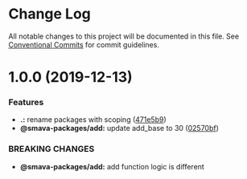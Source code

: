 # Change Log

All notable changes to this project will be documented in this file.
See [Conventional Commits](https://conventionalcommits.org) for commit guidelines.

# 1.0.0 (2019-12-13)


### Features

* **.:** rename packages with scoping ([471e5b9](https://github.com/KevinMind/lerna-monorepo-starter/commit/471e5b9852402156ae4828f59fe39a3d964c7b57))
* **@smava-packages/add:** update add_base to 30 ([02570bf](https://github.com/KevinMind/lerna-monorepo-starter/commit/02570bfe84df2b2d4c539b5e061c09e5dd652ba5))


### BREAKING CHANGES

* **@smava-packages/add:** add function logic is different
